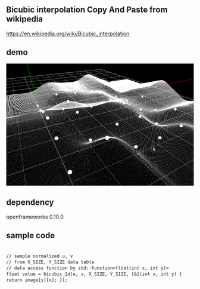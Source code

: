 ## Bicubic interpolation Copy And Paste from wikipedia
https://en.wikipedia.org/wiki/Bicubic_interpolation

## demo
![demo](demo.gif)

## dependency
openframeworks 0.10.0

## sample code

```

// sample normalized u, v
// from X_SIZE, Y_SIZE data table
// data access function by std::function<float(int x, int y)> 
float value = bicubic_2d(u, v, X_SIZE, Y_SIZE, [&](int x, int y) { return image[y][x]; });

```
